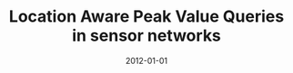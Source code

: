 ---
title: "Location Aware Peak Value Queries in sensor networks"
collection: publications
permalink: /publication/2012-01-01-Location-Aware-Peak-Value-Queries-in-sensor-networks
pubtype: conference
date: 2012-01-01
venue: 'In the proceedings of 2012 Proceedings IEEE INFOCOM'
authors:  Siyao Cheng,  Jianzhong Li,  Lei Yu
citation: ' Siyao Cheng,  Jianzhong Li,  Lei Yu, &quot;Location Aware Peak Value Queries in sensor networks.&quot; In the proceedings of 2012 Proceedings IEEE INFOCOM, 2012.'
---